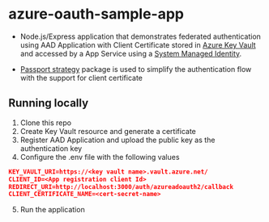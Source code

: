# azure-oauth-sample-app

- Node.js/Express application that demonstrates federated authentication using AAD Application with Client Certificate stored in [Azure Key Vault](https://docs.microsoft.com/en-us/azure/key-vault/general/overview) and accessed by a App Service using a [System Managed Identity](https://docs.microsoft.com/en-us/azure/active-directory/managed-identities-azure-resources/overview).

- [Passport strategy](https://www.npmjs.com/package/passport-azure-ad-oauth2-clientcert) package is used to simplify the authentication flow with the support for client certificate


## Running locally
1. Clone this repo
2. Create Key Vault resource and generate a certificate 
3. Register AAD Application and upload the public key as the authentication key
4. Configure the .env file with the following values

```JSON
KEY_VAULT_URI=https://<key vault name>.vault.azure.net/
CLIENT_ID=<App registration client Id>
REDIRECT_URI=http://localhost:3000/auth/azureadoauth2/callback
CLIENT_CERTIFICATE_NAME=<cert-secret-name>
```
5. Run the application







